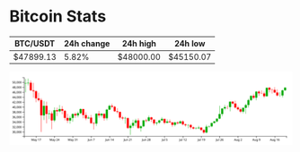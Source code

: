# Bitcoin Stats

BTC/USDT|24h change|24h high|24h low|
|---|---|---|---|
|$47899.13|5.82%|$48000.00|$45150.07|

<img src="./chart.svg">
